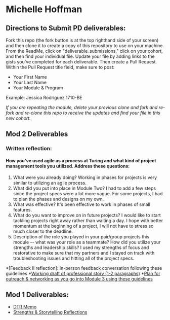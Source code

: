 # Michelle Hoffman

## Directions to Submit PD deliverables:
Fork this repo (the fork button is at the top righthand side of your screen) and then clone it to create a copy of this repository to use on your machine. From the ReadMe, click on "deliverable_submissions," click on your cohort, and then find your individual file. Update your file by adding links to the gists you've completed for each deliverable. Then create a Pull Request. Within the Pull Request title field, make sure to post:

* Your First Name
* Your Last Name
* Your Module & Program

Example: Jessica Rodriguez 1710-BE

*If you are repeating the module, delete your previous clone and fork and re-fork and re-clone this repo to receive the updates and find your file in this new cohort.*

## Mod 2 Deliverables

### Written reflection:
#### How you've used agile as a process at Turing and what kind of project management tools you utilized. Address these questions:

1. What were you already doing?
   Working in phases for projects is very similar to utilizing an agile process. 
2. What did you put into place in Module Two?
   I had to add a few steps since the project specs were a lot more vague. For some projects, I had to plan the phases and designs on my own. 
3. What was effective?
   It's been effective to work in phases of small features. 
4. What do you want to improve on in future projects?
   I would like to start tackling projects right away rather than waiting a day. I hope with better momentum at the beginning of a project, I will not have to stress so much closer to the deadline.
5. Description of the role you played in your pair/group projects this module -- what was your role as a teammate? How did you utilize your strengths and leadership skills?
   I used my strengths of focus and restorative to make sure that my partners and I stayed on track with troubleshooting issues and hitting all of the project specs. 

*[Feedback II reflection]: In-person feedback conversation following these guidelines
*[Working draft of professional story (1-2 paragraphs)](https://gist.github.com/michellehoffman/578de82c07eb3de7f0d77cbed6907464)
*[Plan for outreach & networking as you go into Module 3 using these guidelines](https://gist.github.com/michellehoffman/5526eb0646429a676d89c63040b42707)

## Mod 1 Deliverables:
* [DTR Memo](https://gist.github.com/michellehoffman/e9c8e143d27549a3da9b17106e399bd6)
* [Strengths & Storytelling Reflections](https://gist.github.com/michellehoffman/c1cc204855d6f99b3b03356f0cebedd9)
